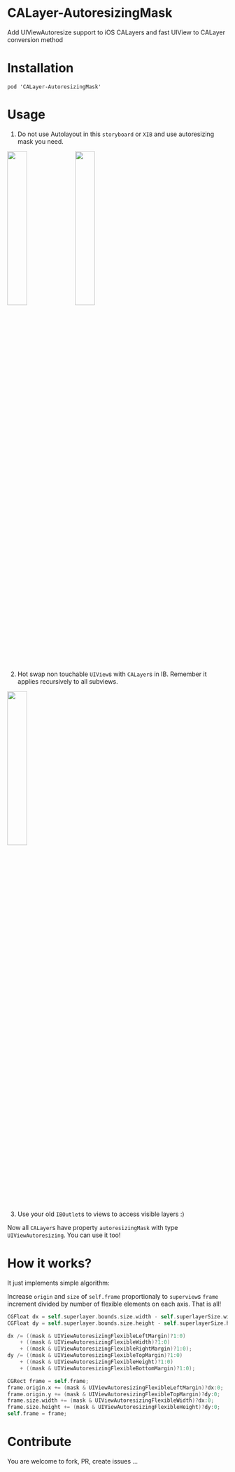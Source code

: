CALayer-AutoresizingMask
========================

Add UIViewAutoresize support to iOS CALayers and fast UIView to CALayer conversion method

Installation
==========================

```
pod 'CALayer-AutoresizingMask'
```

Usage
==========================

1. Do not use Autolayout in this `storyboard` or `XIB` and use autoresizing mask you need.

 <img src="https://raw.github.com/k06a/CALayer-AutoresizingMask/master/autolayout.png" width="30%" />
 <img src="https://raw.github.com/k06a/CALayer-AutoresizingMask/master/autoresizing.png" width="30%" />
 
2. Hot swap non touchable `UIView`s with `CALayer`s in IB. Remember it applies recursively to all subviews.

 <img src="https://raw.github.com/k06a/CALayer-AutoresizingMask/master/udra.png" width="30%" />

3. Use your old `IBOutlet`s to views to access visible layers :)

 Now all `CALayer`s have property `autoresizingMask` with type `UIViewAutoresizing`. You can use it too!

How it works?
==========================

It just implements simple algorithm:

Increase `origin` and `size` of `self.frame` proportionaly to `superview`s `frame` increment divided by number of flexible elements on each axis. That is all!

```objective-c
CGFloat dx = self.superlayer.bounds.size.width - self.superlayerSize.width;
CGFloat dy = self.superlayer.bounds.size.height - self.superlayerSize.height;

dx /= ((mask & UIViewAutoresizingFlexibleLeftMargin)?1:0)
    + ((mask & UIViewAutoresizingFlexibleWidth)?1:0)
    + ((mask & UIViewAutoresizingFlexibleRightMargin)?1:0);
dy /= ((mask & UIViewAutoresizingFlexibleTopMargin)?1:0)
    + ((mask & UIViewAutoresizingFlexibleHeight)?1:0)
    + ((mask & UIViewAutoresizingFlexibleBottomMargin)?1:0);

CGRect frame = self.frame;
frame.origin.x += (mask & UIViewAutoresizingFlexibleLeftMargin)?dx:0;
frame.origin.y += (mask & UIViewAutoresizingFlexibleTopMargin)?dy:0;
frame.size.width += (mask & UIViewAutoresizingFlexibleWidth)?dx:0;
frame.size.height += (mask & UIViewAutoresizingFlexibleHeight)?dy:0;
self.frame = frame;
```

Contribute
==========================
You are welcome to fork, PR, create issues ... 
